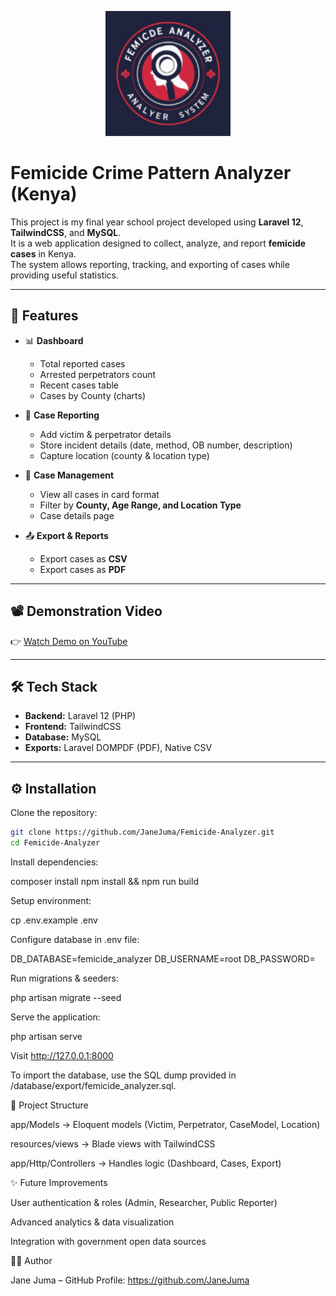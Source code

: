 <p align="center">
  <img src="public/images/femicide-logo.png" alt="Femicide Analyzer Logo" width="200"/>
</p>

# Femicide Crime Pattern Analyzer (Kenya)

This project is my final year school project developed using **Laravel 12**, **TailwindCSS**, and **MySQL**.  
It is a web application designed to collect, analyze, and report **femicide cases** in Kenya.  
The system allows reporting, tracking, and exporting of cases while providing useful statistics.

---

## 🚀 Features

-   📊 **Dashboard**

    -   Total reported cases
    -   Arrested perpetrators count
    -   Recent cases table
    -   Cases by County (charts)

-   📝 **Case Reporting**

    -   Add victim & perpetrator details
    -   Store incident details (date, method, OB number, description)
    -   Capture location (county & location type)

-   🔎 **Case Management**

    -   View all cases in card format
    -   Filter by **County, Age Range, and Location Type**
    -   Case details page

-   📤 **Export & Reports**
    -   Export cases as **CSV**
    -   Export cases as **PDF**

---

## 📽️ Demonstration Video

👉 [Watch Demo on YouTube](https://youtu.be/Q0mVPaQuD9k)

---

## 🛠️ Tech Stack

-   **Backend:** Laravel 12 (PHP)
-   **Frontend:** TailwindCSS
-   **Database:** MySQL
-   **Exports:** Laravel DOMPDF (PDF), Native CSV

---

## ⚙️ Installation

Clone the repository:

```bash
git clone https://github.com/JaneJuma/Femicide-Analyzer.git
cd Femicide-Analyzer
```

Install dependencies:

composer install
npm install && npm run build

Setup environment:

cp .env.example .env

Configure database in .env file:

DB_DATABASE=femicide_analyzer
DB_USERNAME=root
DB_PASSWORD=

Run migrations & seeders:

php artisan migrate --seed

Serve the application:

php artisan serve

Visit http://127.0.0.1:8000

To import the database, use the SQL dump provided in /database/export/femicide_analyzer.sql.

📂 Project Structure

app/Models → Eloquent models (Victim, Perpetrator, CaseModel, Location)

resources/views → Blade views with TailwindCSS

app/Http/Controllers → Handles logic (Dashboard, Cases, Export)

✨ Future Improvements

User authentication & roles (Admin, Researcher, Public Reporter)

Advanced analytics & data visualization

Integration with government open data sources

👨‍💻 Author

Jane Juma – GitHub Profile: https://github.com/JaneJuma
